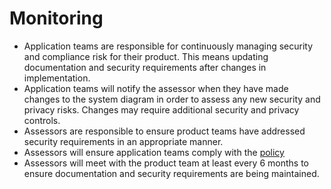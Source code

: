 # Monitoring

- Application teams are responsible for continuously managing security and compliance risk for their product. This
means updating documentation and security requirements after changes in implementation.
- Application teams will notify the assessor when they have made changes to the system diagram in order to assess any
new security and privacy risks. Changes may require additional security and privacy controls.
- Assessors are responsible to ensure product teams have addressed security requirements in an appropriate manner.
- Assessors will ensure application teams comply with the [policy](policy.md)
- Assessors will meet with the product team at least every 6 months to ensure documentation and security requirements 
are being maintained.